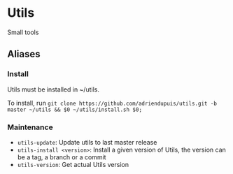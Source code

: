 Utils
=====

Small tools

Aliases
-------

### Install

Utils must be installed in ~/utils.

To install, run `git clone https://github.com/adriendupuis/utils.git -b master ~/utils && $0 ~/utils/install.sh $0;`

### Maintenance

- `utils-update`: Update utils to last master release
- `utils-install <version>`: Install a given version of Utils, the version can be a tag, a branch or a commit
- `utils-version`: Get actual Utils version
